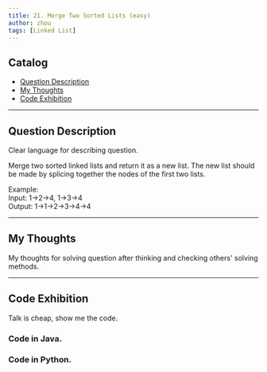 ```yaml
---
title: 21. Merge Two Sorted Lists (easy)                   
author: zhou      
tags: [Linked List]            
---
```


       

## Catalog  
+ [Question Description](#partI)
+ [My Thoughts](#partII)
+ [Code Exhibition](#partIII)

----------------------------------

## Question Description
Clear language for describing question.    

Merge two sorted linked lists and return it as a new list. The new list should be made by splicing together the nodes of the first two lists.    

Example:      
Input: 1->2->4, 1->3->4    
Output: 1->1->2->3->4->4      


----------------------------------

## My Thoughts
My thoughts for solving question after thinking and checking others' solving methods.        








----------------------------------

## Code Exhibition
Talk is cheap, show me the code.    
### Code in Java.     



### Code in Python.   




